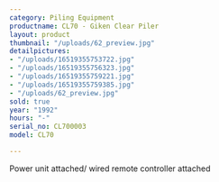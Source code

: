 ```yaml
---
category: Piling Equipment
productname: CL70 - Giken Clear Piler
layout: product
thumbnail: "/uploads/62_preview.jpg"
detailpictures:
- "/uploads/16519355753722.jpg"
- "/uploads/16519355756323.jpg"
- "/uploads/16519355759221.jpg"
- "/uploads/16519355759385.jpg"
- "/uploads/62_preview.jpg"
sold: true
year: "1992"
hours: "-"
serial_no: CL700003
model: CL70

---
```

Power unit attached/ wired remote controller attached